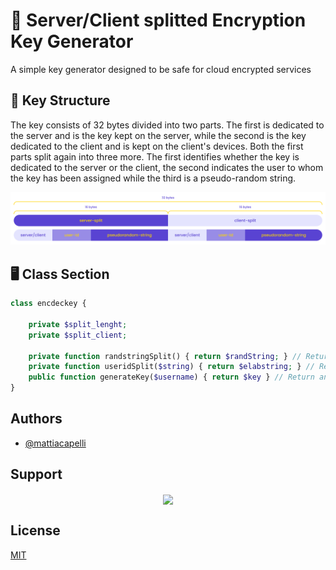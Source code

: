 
# 🔑 Server/Client splitted Encryption Key Generator

A simple key generator designed to be safe for cloud encrypted services
## 📐 Key Structure
The key consists of 32 bytes divided into two parts. The first is dedicated 
to the server and is the key kept on the server, while the second is the key 
dedicated to the client and is kept on the client's devices. Both the first 
parts split again into three more. The first identifies whether the key is 
dedicated to the server or the client, the second indicates the user to whom 
the key has been assigned while the third is a pseudo-random string.

<img src="/img/keystruct.png" alt="Alt text" title="Key Structure">

## 🖥 Class Section

```php
class encdeckey {

    private $split_lenght;
    private $split_client;

    private function randstringSplit() { return $randString; } // Return a random string
    private function useridSplit($string) { return $elabstring; } // Return a string with the user id (it's created removing from username all the vowels)
    public function generateKey($username) { return $key } // Return an array with the key for the server, the key for the client and the full key ("server", "client", "full")
}
```

## Authors

- [@mattiacapelli](https://www.github.com/mattiacapelli)

## Support
<div align="center">
            <a href="https://www.buymeacoffee.com/mattiacapelli" target="_blank" style="display: inline-block;">
                <img
                    src="https://img.shields.io/badge/Donate-Buy%20Me%20A%20Coffee-orange.svg?style=flat-square&logo=buymeacoffee" 
                    align="center"
                />
            </a></div>


## License

[MIT](https://github.com/mattiacapelli/encdec-generator/blob/main/LICENSE)


